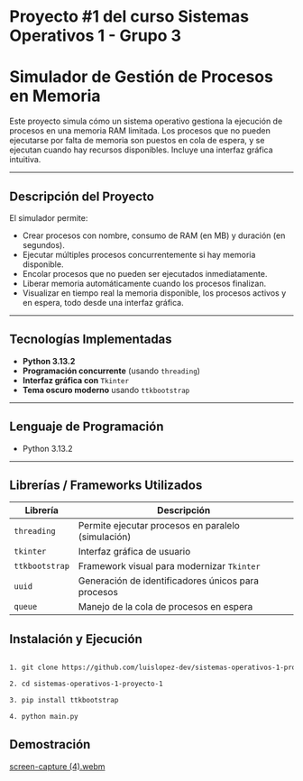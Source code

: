 # Proyecto #1 del curso Sistemas Operativos 1 - Grupo 3

# Simulador de Gestión de Procesos en Memoria

Este proyecto simula cómo un sistema operativo gestiona la ejecución de procesos en una memoria RAM limitada. Los procesos que no pueden ejecutarse por falta de memoria son puestos en cola de espera, y se ejecutan cuando hay recursos disponibles. Incluye una interfaz gráfica intuitiva.

---

## Descripción del Proyecto

El simulador permite:
- Crear procesos con nombre, consumo de RAM (en MB) y duración (en segundos).
- Ejecutar múltiples procesos concurrentemente si hay memoria disponible.
- Encolar procesos que no pueden ser ejecutados inmediatamente.
- Liberar memoria automáticamente cuando los procesos finalizan.
- Visualizar en tiempo real la memoria disponible, los procesos activos y en espera, todo desde una interfaz gráfica.

---

## Tecnologías Implementadas

- **Python 3.13.2**
- **Programación concurrente** (usando `threading`)
- **Interfaz gráfica con** `Tkinter`
- **Tema oscuro moderno** usando `ttkbootstrap`

---

## Lenguaje de Programación

- Python 3.13.2 

---

## Librerías / Frameworks Utilizados

| Librería        | Descripción                                         |
|-----------------|-----------------------------------------------------|
| `threading`     | Permite ejecutar procesos en paralelo (simulación) |
| `tkinter`       | Interfaz gráfica de usuario                        |
| `ttkbootstrap`  | Framework visual para modernizar `Tkinter`         |
| `uuid`          | Generación de identificadores únicos para procesos |
| `queue`         | Manejo de la cola de procesos en espera            |

## Instalación y Ejecución

```bash

1. git clone https://github.com/luislopez-dev/sistemas-operativos-1-proyecto-1

2. cd sistemas-operativos-1-proyecto-1

3. pip install ttkbootstrap

4. python main.py

```

## Demostración
[screen-capture (4).webm](https://github.com/user-attachments/assets/47719600-7e37-4a80-ba9a-0a84b82e1568)

